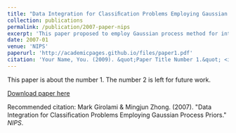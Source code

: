 ```yaml
---
title: "Data Integration for Classiﬁcation Problems Employing Gaussian Process Priors"
collection: publications
permalink: /publication/2007-paper-nips
excerpt: 'This paper proposed to employ Gaussian process method for integrating data sources.'
date: 2007-01
venue: 'NIPS'
paperurl: 'http://academicpages.github.io/files/paper1.pdf'
citation: 'Your Name, You. (2009). &quot;Paper Title Number 1.&quot; <i>Journal 1</i>. 1(1).'
---
```

This paper is about the number 1. The number 2 is left for future work.

[Download paper here](http://papers.nips.cc/paper/3065-data-integration-for-classification-problems-employing-gaussian-process-priors.pdf)

Recommended citation: Mark Girolami & Mingjun Zhong. (2007). "Data Integration for Classiﬁcation Problems Employing Gaussian Process Priors." <i>NIPS</i>. 
